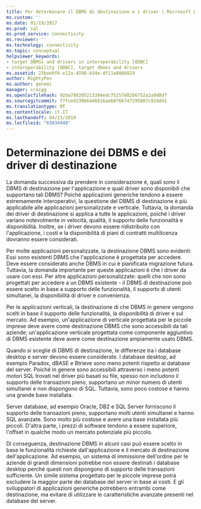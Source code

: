 ```yaml
---
title: Per determinare il DBMS di destinazione e i driver | Microsoft Docs
ms.custom: ''
ms.date: 01/19/2017
ms.prod: sql
ms.prod_service: connectivity
ms.reviewer: ''
ms.technology: connectivity
ms.topic: conceptual
helpviewer_keywords:
- target DBMSs and drivers in interoperability [ODBC]
- interoperability [ODBC], target dbmss and drivers
ms.assetid: 23bee0f6-e12a-4598-b34e-df11a8086829
author: MightyPen
ms.author: genemi
manager: craigg
ms.openlocfilehash: 92da788205213394edc75257d8266752a2a9d8df
ms.sourcegitcommit: f7fced330b64d6616aeb8766747295807c92dd41
ms.translationtype: MT
ms.contentlocale: it-IT
ms.lasthandoff: 04/23/2019
ms.locfileid: "63034948"
---
```

# <a name="determining-the-target-dbmss-and-drivers"></a>Determinazione dei DBMS e dei driver di destinazione
La domanda successiva da prendere in considerazione è, quali sono il DBMS di destinazione per l'applicazione e quali driver sono disponibili che supportano tali DBMS? Poiché applicazioni generiche tendono a essere estremamente interoperativi, la questione del DBMS di destinazione è più applicabile alle applicazioni personalizzate e verticale. Tuttavia, la domanda dei driver di destinazione si applica a tutte le applicazioni, poiché i driver variano notevolmente in velocità, qualità, il supporto delle funzionalità e disponibilità. Inoltre, se i driver devono essere ridistribuito con l'applicazione, i costi e la disponibilità di piani di contratti multilicenza dovranno essere considerati.  
  
 Per molte applicazioni personalizzate, la destinazione DBMS sono evidenti: Essi sono esistenti DBMS che l'applicazione è progettata per accedere. Deve essere considerato anche DBMS in cui è pianificata migrazione futura. Tuttavia, la domanda importante per queste applicazioni è che i driver da usare con essi. Per altre applicazioni personalizzate: quelli che non sono progettati per accedere a un DBMS esistente - il DBMS di destinazione può essere scelto in base a supporto delle funzionalità, il supporto di utenti simultanei, la disponibilità di driver e convenienza.  
  
 Per le applicazioni verticali, la destinazione di che DBMS in genere vengono scelti in base il supporto delle funzionalità, la disponibilità di driver e sul mercato. Ad esempio, un'applicazione di verticale progettata per le piccole imprese deve avere come destinazione DBMS che sono accessibili da tali aziende; un'applicazione verticale progettata come componente aggiuntivo di DBMS esistente deve avere come destinazione ampiamente usato DBMS.  
  
 Quando si sceglie di DBMS di destinazione, le differenze tra i database desktop e server devono essere considerate. I database desktop, ad esempio Paradox, dBASE e Btrieve sono meno potenti rispetto ai database del server. Poiché in genere sono accessibili attraverso i meno potenti motori SQL trovati nel driver più basati su file, spesso non includono il supporto delle transazioni pieno, supportano un minor numero di utenti simultanei e non dispongono di SQL. Tuttavia, sono poco costose e hanno una grande base installata.  
  
 Server database, ad esempio Oracle, DB2 e SQL Server forniscono il supporto delle transazioni pieno, supportano molti utenti simultanei e hanno SQL avanzate. Sono molto più costose e avere una base installata più piccoli. D'altra parte, i prezzi di software tendono a essere superiore, l'offset in qualche modo un mercato potenziale più piccolo.  
  
 Di conseguenza, destinazione DBMS in alcuni casi può essere scelto in base le funzionalità richieste dall'applicazione e il mercato di destinazione dell'applicazione. Ad esempio, un sistema di immissione dell'ordine per le aziende di grandi dimensioni potrebbe non essere destinati i database desktop perché questi non dispongono di supporto delle transazioni sufficiente. Un simile sistema progettato per le piccole imprese potrà escludere la maggior parte dei database del server in base ai costi. E gli sviluppatori di applicazioni generiche potrebbero entrambi come destinazione, ma evitare di utilizzare le caratteristiche avanzate presenti nel database del server.
